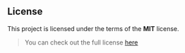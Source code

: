 ## License
This project is licensed under the terms of the **MIT** license.

> You can check out the full license [here](https://raw.githubusercontent.com/BarryWaluszko/Auth0_DnnProvider/doc/LICENSE)
